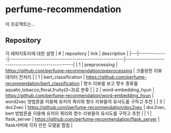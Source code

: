 # perfume-recommendation
이 프로젝트는...

## Repository
각 레파지토리에 대한 설명
| # | repository   | link                                                   | description                                        |
|---|--------------|--------------------------------------------------------|----------------------------------------------------|
| 1 | preprocessing | https://github.com/perfume-reconmendation/preprocessing | 크롤링한 리뷰 데이터 전처리 |
| 1 | bert_classification | https://github.com/perfume-reconmendation/bert_classification | 향수 리뷰를 보고 향수 종류를aquatic,tobacco,floral,fruity(0~3)로 분류                    |
| 2 | word-embedding_hyun | https://github.com/perfume-reconmendation/word-embedding_hyun | word2vec 방법론을 이용해 유저의 쿼리와 향수 리뷰들의 유사도를 구하고 추천 |
| 3 |   doc2vec    | https://github.com/perfume-reconmendation/doc2vec | doc2vec, bert 방법론을 이용해 유저의 쿼리와 향수 리뷰들의 유사도를 구하고 추천 |
| 1 | flask_server | https://github.com/perfume-reconmendation/flask_server | flask서버에 각자 만든 모델을 합침                         |
